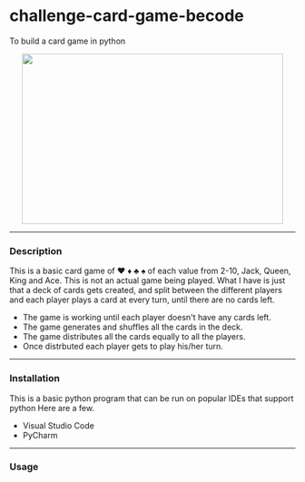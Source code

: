 # challenge-card-game-becode
To build a card game in python
<p align="center">
  <img width="460" height ="300" src=![e3322deedb92ff1ff02244bd40d6bcad](https://user-images.githubusercontent.com/11362429/136193594-f5d086e7-4dfd-45a0-8a12-226f042f9e47.jpg)
       </p>

***
### Description
This is a basic card game of ♥ ♦ ♣ ♠ of each value from 2-10, Jack, Queen, King and Ace. 
This is not an actual game being played. What I have is just that a deck of cards gets created, and split between the different players and each player plays a card at every turn, until there are no cards left.

- The game is working until each player doesn't have any cards left.
- The game generates and shuffles all the cards in the deck.
- The game distributes all the cards equally to all the players.
- Once distrbuted each player gets to play his/her turn.

***
### Installation
This is a basic python program that can be run on popular IDEs that support python
Here are a few.
- Visual Studio Code
- PyCharm

***
### Usage


